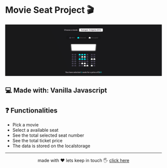 # Movie Seat Project 🎬

<img src="/public/movie-seat.png" />

## 💻 Made with: Vanilla Javascript

## ❓ Functionalities

- Pick a movie
- Select a available seat
- See the total selected seat number
- See the total ticket price
- The data is stored on the localstorage

-----

<p align="center">made with ❤ lets keep in touch 🖐 <a href="https://www.linkedin.com/in/hedenica/">click here</a> </p>
